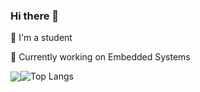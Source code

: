 ### Hi there 👋

📖 I'm a student

🔭 Currently working on Embedded Systems

<img align="center" src="https://github-readme-stats.vercel.app/api?username=narukara&show_icons=true&hide_title=true&hide_border=true&theme=dracula" /><img align="center" alt="Top Langs" src="https://github-readme-stats.vercel.app/api/top-langs/?username=narukara&layout=compact&show_icons=true&hide_border=true&theme=dracula" />

<!--
**Narukara/Narukara** is a ✨ _special_ ✨ repository because its `README.md` (this file) appears on your GitHub profile.

Here are some ideas to get you started:

- 🔭 I’m currently working on ...
- 🌱 I’m currently learning ...
- 👯 I’m looking to collaborate on ...
- 🤔 I’m looking for help with ...
- 💬 Ask me about ...
- 📫 How to reach me: ...
- 😄 Pronouns: ...
- ⚡ Fun fact: ...
-->
